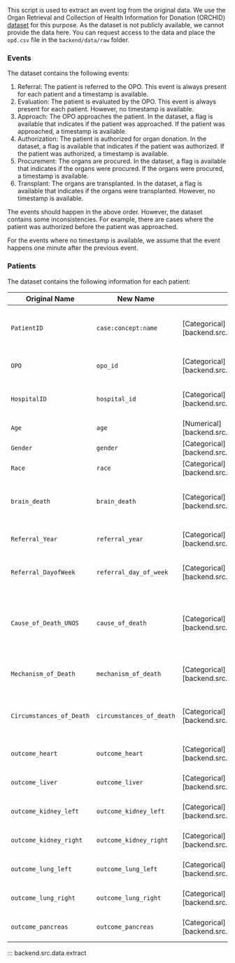 This script is used to extract an event log from the original data.
We use the Organ Retrieval and Collection of Health Information for Donation (ORCHID) [dataset](https://doi.org/10.13026/eytj-4f29) for this purpose.
As the dataset is not publicly available, we cannot provide the data here.
You can request access to the data and place the `opd.csv` file in the `backend/data/raw` folder.

### Events
The dataset contains the following events:

1. Referral: The patient is referred to the OPO. This event is always present for each patient and a timestamp is available.
2. Evaluation: The patient is evaluated by the OPO. This event is always present for each patient. However, no timestamp is available.
3. Approach: The OPO approaches the patient. In the dataset, a flag is available that indicates if the patient was approached. If the patient was approached, a timestamp is available.
4. Authorization: The patient is authorized for organ donation. In the dataset, a flag is available that indicates if the patient was authorized. If the patient was authorized, a timestamp is available.
5. Procurement: The organs are procured. In the dataset, a flag is available that indicates if the organs were procured. If the organs were procured, a timestamp is available.
6. Transplant: The organs are transplanted. In the dataset, a flag is available that indicates if the organs were transplanted. However, no timestamp is available.

The events should happen in the above order. However, the dataset contains some inconsistencies. For example, there are cases where the patient was authorized before the patient was approached.

For the events where no timestamp is available, we assume that the event happens one minute after the previous event.

### Patients
The dataset contains the following information for each patient:

| Original Name            | New Name                 | Attribute Type                                                              | Description                                                              |
|--------------------------|--------------------------|-----------------------------------------------------------------------------|--------------------------------------------------------------------------|
| `PatientID`              | `case:concept:name`      | [Categorical][backend.src.dataclasses.attributes.AttributeType.CATEGORICAL] | A unique identifier for each patient. We use this as the case id.        |
| `OPO`                    | `opo_id`                 | [Categorical][backend.src.dataclasses.attributes.AttributeType.CATEGORICAL] | The OPO that is responsible for the patient.                             |
| `HospitalID`             | `hospital_id`            | [Categorical][backend.src.dataclasses.attributes.AttributeType.CATEGORICAL] | The hospital where the patient was treated.                              |
| `Age`                    | `age`                    | [Numerical][backend.src.dataclasses.attributes.AttributeType.NUMERICAL]     | The age of the patient.                                                  |
| `Gender`                 | `gender`                 | [Categorical][backend.src.dataclasses.attributes.AttributeType.CATEGORICAL] | The gender of the patient.                                               |
| `Race`                   | `race`                   | [Categorical][backend.src.dataclasses.attributes.AttributeType.CATEGORICAL] | The race of the patient.                                                 |
| `brain_death`            | `brain_death`            | [Categorical][backend.src.dataclasses.attributes.AttributeType.CATEGORICAL] | Indicates whether the patient experienced brain death.                   |
| `Referral_Year`          | `referral_year`          | [Categorical][backend.src.dataclasses.attributes.AttributeType.CATEGORICAL] | The year of patient referral.                                            |
| `Referral_DayofWeek`     | `referral_day_of_week`   | [Categorical][backend.src.dataclasses.attributes.AttributeType.CATEGORICAL] | The day of the week of patient referral.                                 |
| `Cause_of_Death_UNOS`    | `cause_of_death`         | [Categorical][backend.src.dataclasses.attributes.AttributeType.CATEGORICAL] | The cause of death according to UNOS (United Network for Organ Sharing). |
| `Mechanism_of_Death`     | `mechanism_of_death`     | [Categorical][backend.src.dataclasses.attributes.AttributeType.CATEGORICAL] | The mechanism of death for the patient.                                  |
| `Circumstances_of_Death` | `circumstances_of_death` | [Categorical][backend.src.dataclasses.attributes.AttributeType.CATEGORICAL] | The circumstances surrounding the patient's death.                       |
| `outcome_heart`          | `outcome_heart`          | [Categorical][backend.src.dataclasses.attributes.AttributeType.CATEGORICAL] | Outcome for the heart organ.                                             |
| `outcome_liver`          | `outcome_liver`          | [Categorical][backend.src.dataclasses.attributes.AttributeType.CATEGORICAL] | Outcome for the liver organ.                                             |
| `outcome_kidney_left`    | `outcome_kidney_left`    | [Categorical][backend.src.dataclasses.attributes.AttributeType.CATEGORICAL] | Outcome for the left kidney organ.                                       |
| `outcome_kidney_right`   | `outcome_kidney_right`   | [Categorical][backend.src.dataclasses.attributes.AttributeType.CATEGORICAL] | Outcome for the right kidney organ.                                      |
| `outcome_lung_left`      | `outcome_lung_left`      | [Categorical][backend.src.dataclasses.attributes.AttributeType.CATEGORICAL] | Outcome for the left lung organ.                                         |
| `outcome_lung_right`     | `outcome_lung_right`     | [Categorical][backend.src.dataclasses.attributes.AttributeType.CATEGORICAL] | Outcome for the right lung organ.                                        |
| `outcome_pancreas`       | `outcome_pancreas`       | [Categorical][backend.src.dataclasses.attributes.AttributeType.CATEGORICAL] | Outcome for the pancreas organ.                                          |

::: backend.src.data.extract
